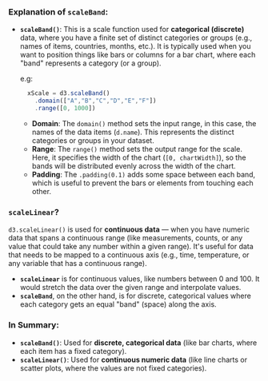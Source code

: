 ### Explanation of `scaleBand`:
- **`scaleBand()`**: This is a scale function used for **categorical (discrete)** data, where you have a finite set of distinct categories or groups (e.g., names of items, countries, months, etc.). It is typically used when you want to position things like bars or columns for a bar chart, where each "band" represents a category (or a group).
  
  e.g:
  
  ```ts
    xScale = d3.scaleBand()
      .domain(["A","B","C","D","E","F"])
      .range([0, 1000])
  ```

  - **Domain**: The `domain()` method sets the input range, in this case, the names of the data items (`d.name`). This represents the distinct categories or groups in your dataset.
  - **Range**: The `range()` method sets the output range for the scale. Here, it specifies the width of the chart (`[0, chartWidth]`), so the bands will be distributed evenly across the width of the chart.
  - **Padding**: The `.padding(0.1)` adds some space between each band, which is useful to prevent the bars or elements from touching each other.

### `scaleLinear`?
`d3.scaleLinear()` is used for **continuous data** — when you have numeric data that spans a continuous range (like measurements, counts, or any value that could take any number within a given range). It's useful for data that needs to be mapped to a continuous axis (e.g., time, temperature, or any variable that has a continuous range).

- **`scaleLinear`** is for continuous values, like numbers between 0 and 100. It would stretch the data over the given range and interpolate values.
- **`scaleBand`**, on the other hand, is for discrete, categorical values where each category gets an equal "band" (space) along the axis.


### In Summary:
- **`scaleBand()`**: Used for **discrete, categorical data** (like bar charts, where each item has a fixed category).
- **`scaleLinear()`**: Used for **continuous numeric data** (like line charts or scatter plots, where the values are not fixed categories).